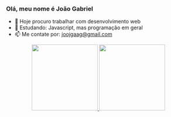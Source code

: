 ### Olá, meu nome é João Gabriel

- 🔭 Hoje procuro trabalhar com desenvolvimento web
- 🌱 Estudando: Javascript, mas programação em geral
- 📫 Me contate por: joojgaag@gmail.com

<div align="center">
  <a href="https://github.com/JoaoGabrielRLP">
  <img height="180em" src="https://github-readme-stats.vercel.app/api?    username=JoaoGabrielRLP&show_icons=true&theme=dracula&include_all_commits=true&count_private=true"/>
  <img height="180em" src="https://github-readme-stats.vercel.app/api/top-langs/?username=JoaoGabrielRLP&layout=compact&langs_count=7&theme=dracula"/>
</div>

